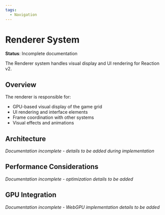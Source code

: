 ```yaml
---
tags:
  - Navigation
---
```


# Renderer System

**Status**: Incomplete documentation

The Renderer system handles visual display and UI rendering for Reaction v2.

## Overview

The renderer is responsible for:
- GPU-based visual display of the game grid
- UI rendering and interface elements
- Frame coordination with other systems
- Visual effects and animations

## Architecture

*Documentation incomplete - details to be added during implementation*

## Performance Considerations

*Documentation incomplete - optimization details to be added*

## GPU Integration

*Documentation incomplete - WebGPU implementation details to be added*